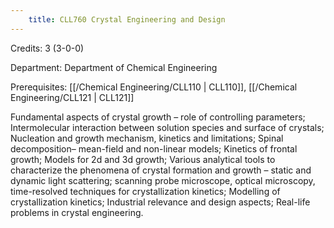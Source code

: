 ```yaml
---
    title: CLL760 Crystal Engineering and Design
---
```

Credits: 3 (3-0-0)

Department: Department of Chemical Engineering

Prerequisites: [[/Chemical Engineering/CLL110 | CLL110]], [[/Chemical Engineering/CLL121 | CLL121]]

Fundamental aspects of crystal growth – role of controlling parameters; Intermolecular interaction between solution species and surface of crystals; Nucleation and growth mechanism, kinetics and limitations; Spinal decomposition– mean-field and non-linear models; Kinetics of frontal growth; Models for 2d and 3d growth; Various analytical tools to characterize the phenomena of crystal formation and growth – static and dynamic light scattering; scanning probe microscope, optical microscopy, time-resolved techniques for crystallization kinetics; Modelling of crystallization kinetics; Industrial relevance and design aspects; Real-life problems in crystal engineering.
